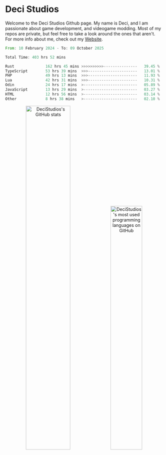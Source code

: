 # Deci Studios
Welcome to the Deci Studios Github page. My name is Deci, and I am passionate about game development, and videogame modding. Most of my repos are private, but feel free to take a look around the ones that aren't.
For more info about me, check out my <a href="https://decidev.co.uk" target="_blank">Website</a>.
<!--START_SECTION:waka-->

```rust
From: 10 February 2024 - To: 09 October 2025

Total Time: 403 hrs 52 mins

Rust              162 hrs 45 mins >>>>>>>>>>---------------   39.45 %
TypeScript        53 hrs 39 mins  >>>----------------------   13.01 %
PHP               49 hrs 13 mins  >>>----------------------   11.93 %
Lua               42 hrs 31 mins  >>>----------------------   10.31 %
Odin              24 hrs 17 mins  >------------------------   05.89 %
JavaScript        13 hrs 29 mins  >------------------------   03.27 %
HTML              12 hrs 56 mins  >------------------------   03.14 %
Other             8 hrs 38 mins   >------------------------   02.10 %
```

<!--END_SECTION:waka-->
<p align="center">
  <a href="https://github.com/anuraghazra/github-readme-stats" target="_blank"><img src="https://github-readme-stats.vercel.app/api?username=decistudios&show_icons=true&count_private=true&theme=omni&hide_border=true" alt="DeciStudios's GitHub stats" width="53.1%" /></a>
  <a href="https://github.com/anuraghazra/github-readme-stats" target="_blank"><img width="44.7%" src="https://github-readme-stats.vercel.app/api/top-langs/?username=decistudios&theme=omni&layout=compact&hide_border=true&langs_count=6" alt="DeciStudios's most used programming languages on GitHub" /></a>
</p>


